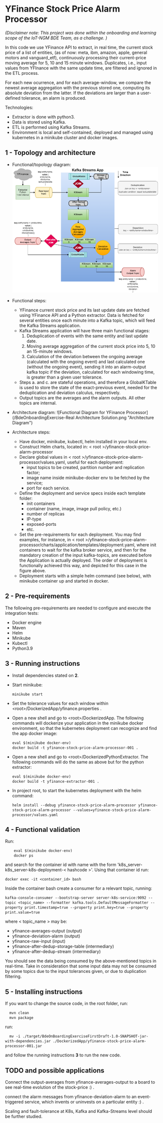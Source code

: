 # YFinance Stock Price Alarm Processor

_(Disclaimer note:
This project was done within the onboarding and learning scope of the IoT-NGM BDE Team, as a challenge.
)_


In this code we use YFinance API to extract, in real time, the current stock price of a list of entities,
(as of now: meta, ibm, amazon, apple, general motors and vanguard_etf), continuously 
processing their current-price moving average for 5, 10 and 15 minute windows. 
Duplicates, i.e., input values from YFInance with the same update time, are filtered and ignored in the ETL process.


For each new ocurrence, and for each average-window,
we compare the newest average aggregation with the previous stored one,
computing its absolute deviation from the latter.
If the deviations are larger than a user-defined tolerance, an alarm is produced.


Technologies:
- Extractor is done with python3.
- Data is stored using Kafka.
- ETL is performed using Kafka Streams.
- Environment is local and self-contained, deployed and managed using kubernetes in a minikube cluster and docker images.


## 1 -  Topology and  architecture
- Functional/topology diagram:
![Functional Diagram for YFinance Processor](/BdeOnboardingExercise-RealSolution.png "Functional/topology Diagram")
- Functional steps:
  - YFinance current stock price and its last update date are fetched using YFinance API 
  and a Python extractor. Data is fetched for several entities once each minute into a Kafka topic, which 
  will feed the Kafka Streams application.
  - Kafka Streams application will have three main functional stages:
    1. Deduplication of events with the same entity and last update date.
    2. Moving average aggregation of the current stock price into 5, 10 an 15-minute windows.
    3. Calculation of the deviation between the ongoing average (calculated with the ongoing event) and last calculated 
    one (without the ongoing event), sending it into an alarm-output kafka topic if the deviation,
    calculated for each windowing time, is greater than a given user tolerance.
  - Steps a. and c. are stateful operations, and therefore a GlobalKTable is used to store the state of the exact-previous
event, needed for the deduplication and deviation calculus, respectively.
  - Output topics are the averages and the alarm outputs. All other topics are internal.

  
- Architecture diagram:
![Functional Diagram for YFinance Processor](/BdeOnboardingExercise-Real Architecture Solution.png "Architecture Diagram")

- Architecture steps:
  - Have docker, minikube, kubectl, helm installed in your local env.
  - Construct Helm charts, located in: < root >/yfinance-stock-price-alarm-processor
  - Declare global values in < root >/yfinance-stock-price-alarm-processor/values.yaml, 
useful for each deployment:
    - input topics to be created, partition number and replication factor;
    - image name inside minikube-docker env to be fetched by the service;
    - port for each service.
  - Define the deployment and service specs inside each template folder:
    - init containers
    - container (name, image, image pull policy, etc.)
    - number of replicas
    - IP-type
    - exposed-ports
    - etc.
  - Set the pre-requirements for each deployment. You may find examples, for instance, in
    < root >/yfinance-stock-price-alarm-processor/charts/application/templates/deployment.yaml,
  where init containers to wait for the kafka broker service, and then for the mandatory creation 
  of the input kafka-topics, are executed before the Application is actually deployed. The order
  of deployment is functionally achieved this way, and depicted for this case in the figure above.
  - Deployment starts with a simple helm command (see below), with minikube container up and started in docker.

## 2 - Pre-requirements
The following pre-requirements are needed to configure and execute the integration tests:
* Docker engine
* Maven
* Helm
* Minikube
* Kubectl
* Python3.9

## 3 - Running instructions

- Install dependencies stated on **2**.
- Start minikube:

      minikube start

- Set the tolerance values for each window within \<root>/DockerizedApp/yfinance.properties .
- Open a new shell and go to \<root>/DockerizedApp. 
The following commands will dockerize your application in the minikube docker environment,
so that the kubernetes deployment can recognize and find the app docker image:

      eval $(minikube docker-env) 
      docker build -t yfinance-stock-price-alarm-processor-001 .

- Open a new shell and go to \<root>/DockerizedPythonExtractor. The following
commands will do the same as above but for the python extractor:
  
      eval $(minikube docker-env)
      docker build -t yfinance-extractor-001 .
- In project root, to start the kubernetes deployment with the helm command:

      helm install --debug yfinance-stock-price-alarm-processor yfinance-stock-price-alarm-processor --values=yfinance-stock-price-alarm-processor/values.yaml          

## 4 - Functional validation

Run:

        eval $(minikube docker-env)
        docker ps

and search for the container id with name with the form 'k8s_server-k8s_server-k8s-deployment-< hashcode >'.
Using that container id run:

    docker exec -it <container_id> bash

Inside the container bash create a consumer for a relevant topic, running:

    kafka-console-consumer --bootstrap-server server-k8s-service:9092 --topic <topic_name> --formatter kafka.tools.DefaultMessageFormatter --property print.timestamp=true --property print.key=true --property print.value=true 

where < topic_name > may be:
- yfinance-averages-output (output)
- yfinance-deviation-alarm (output)
- yfinance-raw-input (input)
- yfinance-after-dedup-storage-table (intermediary)
- yfinance-after-dedup-stream (intermediary)

You should see the data being consumed by the above-mentioned topics
in real-time. Take in consideration that some input data may not be consumed by some 
topics due to the input tolerances given, or due to duplication filtering.

## 5 - Installing instructions

If you want to change the source code, in the root folder, run:

      mvn clean
      mvn package

run:

      mv -i ./target/BdeOnBoardingExerciseFirstDraft-1.0-SNAPSHOT-jar-with-dependencies.jar ./DockerizedApp/yfinance-stock-price-alarm-processor-001.jar

and follow the running instructions **3** to run the new code.

## TODO and possible applications
Connect the output-averages from yfinance-averages-output to a board to see real-time evolution
of the stock-price :) .

connect the alarm messages from yfinance-deviation-alarm to an event-triggered service, which invents or uninvests
on a particular entity :) .

Scaling and fault-tolerance at K8s, Kafka and Kafka-Streams level should be further studied.

